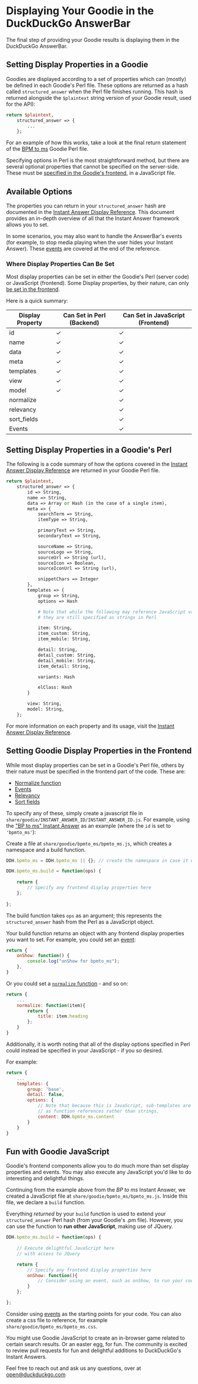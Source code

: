 # Displaying Your Goodie in the DuckDuckGo AnswerBar

The final step of providing your Goodie results is displaying them in the DuckDuckGo AnswerBar.

## Setting Display Properties in a Goodie

Goodies are displayed according to a set of properties which can (mostly) be defined in each Goodie's Perl file. These options are returned as a hash called `structured_answer` when the Perl file finishes running. This hash is returned alongside the `$plaintext` string version of your Goodie result, used for the API):

```perl
return $plaintext,
    structured_answer => {
        ...
    };
```

For an example of how this works, take a look at the final return statement of the [BPM to ms](https://github.com/duckduckgo/zeroclickinfo-goodies/blob/master/lib/DDG/Goodie/BPMToMs.pm) Goodie Perl file.

Specifying options in Perl is the most straightforward method, but there are several optional properties that cannot be specified on the server-side. These must be [specified in the Goodie's frontend](#setting-goodie-display-properties-in-the-frontend), in a JavaScript file.

## Available Options

The properties you can return in your `structured_answer` hash are documented in the [Instant Answer Display Reference](https://duck.co/duckduckhack/display_reference). This document provides an in-depth overview of all that the Instant Answer framework allows you to set.

In some scenarios, you may also want to handle the AnswerBar's events (for example, to stop media playing when the user hides your Instant Answer). These [events](https://duck.co/duckduckhack/display_reference#events) are covered at the end of the reference.

### Where Display Properties Can Be Set

Most display properties can be set in either the Goodie's Perl (server code) or JavaScript (frontend). Some Display properties, by their nature, can only [be set in the frontend](#setting-goodie-display-properties-in-the-frontend). 

Here is a quick summary:

<table>
    <thead>
        <tr>
            <th>Display Property</th>
            <th>Can Set in Perl (Backend)</th>
            <th>Can Set in JavaScript (Frontend)</th>
        </tr>
    </thead>
    <tbody>
        <tr>
            <td>id</td>
            <td>&#10003;</td>
            <td>&#10003;</td>
        </tr>
        <tr>
            <td>name</td>
            <td>&#10003;</td>
            <td>&#10003;</td>
        </tr>
        <tr>
            <td>data</td>
            <td>&#10003;</td>
            <td>&#10003;</td>
        </tr>
        <tr>
            <td>meta</td>
            <td>&#10003;</td>
            <td>&#10003;</td>
        </tr>
        <tr>
            <td>templates</td>
            <td>&#10003;</td>
            <td>&#10003;</td>
        </tr>
        <tr>
            <td>view</td>
            <td>&#10003;</td>
            <td>&#10003;</td>
        </tr>
        <tr>
            <td>model</td>
            <td>&#10003;</td>
            <td>&#10003;</td>
        </tr>
        <tr>
            <td>normalize</td>
            <td></td>
            <td>&#10003;</td>
        </tr>
        <tr>
            <td>relevancy</td>
            <td></td>
            <td>&#10003;</td>
        </tr>
        <tr>
            <td>sort_fields</td>
            <td></td>
            <td>&#10003;</td>
        </tr>
        <tr>
            <td>Events</td>
            <td></td>
            <td>&#10003;</td>
        </tr>      
    </tbody>
</table>

<!-- Markdown version

[Display Property](https://duck.co/duckduckhack/display_reference)|[Can Set in Perl (Backend)](#setting-display-properties-in-a-goodies-perl)|[Can Set in JavaScript (Frontend)](#setting-goodie-display-properties-in-the-frontend)
|--------------|:---:|:---:|
[`id`](https://duck.co/duckduckhack/display_reference#codeidcode-emstringem-required)|&#10003;|&#10003;
[`name`](https://duck.co/duckduckhack/display_reference#codenamecode-emstringem-required)|&#10003;|&#10003;
[`data`](https://duck.co/duckduckhack/display_reference#codedatacode-emobjectem-required)|&#10003;|&#10003;
[`meta`](https://duck.co/duckduckhack/display_reference#codemetacode-emobjectem-required)|&#10003;|&#10003;
[`templates`](https://duck.co/duckduckhack/display_reference#codetemplatescode-emobjectem-required)|&#10003;|&#10003;
[`view`](https://duck.co/duckduckhack/display_reference#codeviewcode-emstringem-optional)|&#10003;|&#10003;
[`model`](https://duck.co/duckduckhack/display_reference#codemodelcode-emstringem-optional)|&#10003;|&#10003;
[`normalize`](https://duck.co/duckduckhack/display_reference#codenormalizecode-emfunctionem-optional)| |&#10003;
[`relevancy`](https://duck.co/duckduckhack/display_reference#coderelevancycode-emobjectem-optional)| |&#10003;
[`sort_fields`](https://duck.co/duckduckhack/display_reference#codesortfieldscode-emobjectem-optional)| |&#10003;
[Events](https://duck.co/duckduckhack/display_reference#events)| |&#10003;
-->

## Setting Display Properties in a Goodie's Perl

The following is a code summary of how the options covered in the [Instant Answer Display Reference](https://duck.co/duckduckhack/display_reference) are returned in your Goodie Perl file.

```perl
return $plaintext,
    structured_answer => {
        id => String,
        name => String,
        data => Array or Hash (in the case of a single item),
        meta => {
            searchTerm => String,
            itemType => String,

            primaryText => String,
            secondaryText => String,

            sourceName => String,
            sourceLogo => String,
            sourceUrl => String (url),
            sourceIcon => Boolean,
            sourceIconUrl => String (url),

            snippetChars => Integer
        },
        templates => {          
            group => String,
            options => Hash

            # Note that while the following may reference JavaScript variables, 
            # they are still specified as strings in Perl

            item: String,
            item_custom: String,
            item_mobile: String,

            detail: String,
            detail_custom: String,
            detail_mobile: String,
            item_detail: String,

            variants: Hash

            elClass: Hash
        }

        view: String,
        model: String,
    };

```

For more information on each property and its usage, visit the [Instant Answer Display Reference](https://duck.co/duckduckhack/display_reference).

## Setting Goodie Display Properties in the Frontend

While most display properties can be set in a Goodie's Perl file, others by their nature must be specified in the frontend part of the code. These are:

- [Normalize function](https://duck.co/duckduckhack/display_reference#codenormalizecode-emfunctionem-optional)
- [Events](https://duck.co/duckduckhack/display_reference#events)
- [Relevancy](https://duck.co/duckduckhack/display_reference#coderelevancycode-emobjectem-optional)
- [Sort fields](https://duck.co/duckduckhack/display_reference#codesortfieldscode-emobjectem-optional)

To specify any of these, simply create a javascript file in `share/goodie/INSTANT_ANSWER_ID/INSTANT_ANSWER_ID.js`. For example, using the ["BP to ms" Instant Answer](https://github.com/duckduckgo/zeroclickinfo-goodies/blob/master/lib/DDG/Goodie/BPMToMs.pm) as an example (where the `id` is set to `'bpmto_ms'`):

Create a file at `share/goodie/bpmto_ms/bpmto_ms.js`, which creates a namespace and a build function. 

```javascript
DDH.bpmto_ms = DDH.bpmto_ms || {}; // create the namespace in case it doesn't exist

DDH.bpmto_ms.build = function(ops) {
    
    return {
        // Specify any frontend display properties here
    };
    
};
```

The build function takes `ops` as an argument; this represents the `structured_answer` hash from the Perl as a JavaScript object.

Your build function returns an object with any frontend display properties you want to set. For example, you could set an [event](https://duck.co/duckduckhack/display_reference#events):

```javascript
return {
    onShow: function() {
        console.log("onShow for bpmto_ms");
    },
}
```

Or you could set a [`normalize` function](https://duck.co/duckduckhack/display_reference#codenormalizecode-emfunctionem-optional) - and so on:

```javascript
return {
	...
    normalize: function(item){
        return {
            title: item.heading
        };
    }
}
```

Additionally, it is worth noting that all of the display options specified in Perl could instead be specified in your JavaScript - if you so desired. 

For example:

```javascript
return {
    ...
    templates: {
        group: 'base',
        detail: false,
        options: {
            // Note that because this is JavaScript, sub-templates are specified
            // as function references rather than strings. 
            content: DDH.bpmto_ms.content
        }
    }
}
```

## Fun with Goodie JavaScript

Goodie's frontend components allow you to do much more than set display properties and events. You may also execute any JavaScript you'd like to do interesting and delightful things.

Continuing from the example above from the *BP to ms* Instant Answer, we created a JavaScript file at `share/goodie/bpmto_ms/bpmto_ms.js`. Inside this file, we declare a `build` function.

Everything *returned* by your `build` function is used to extend your `structured_answer` Perl hash (from your Goodie's .pm file). However, you can use the function to **run other JavaScript**, making use of JQuery.

```javascript
DDH.bpmto_ms.build = function(ops) {
    
    // Execute delightful JavaScript here
    // with access to JQuery 

    return {
        // Specify any frontend display properties here
		onShow: function(){
			// Consider using an event, such as onShow, to run your code at the right time
		}
    };

};
```

Consider using [events](https://duck.co/duckduckhack/display_reference#events) as the starting points for your code. You can also create a css file to reference, for example `share/goodie/bpmto_ms/bpmto_ms.css`.

You might use Goodie JavaScript to create an in-browser game related to certain search results. Or an easter egg, for fun. The community is excited to review pull requests for fun and delightful additions to DuckDuckGo's Instant Answers.

Feel free to reach out and ask us any questions, over at [open@duckduckgo.com](mailto:open@duckduckgo.com)



